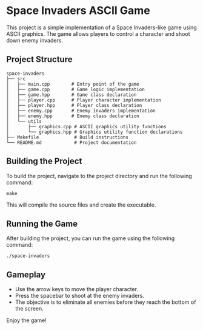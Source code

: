 # Space Invaders ASCII Game

This project is a simple implementation of a Space Invaders-like game using ASCII graphics. The game allows players to control a character and shoot down enemy invaders.

## Project Structure

```
space-invaders
├── src
│   ├── main.cpp        # Entry point of the game
│   ├── game.cpp        # Game logic implementation
│   ├── game.hpp        # Game class declaration
│   ├── player.cpp      # Player character implementation
│   ├── player.hpp      # Player class declaration
│   ├── enemy.cpp       # Enemy invaders implementation
│   ├── enemy.hpp       # Enemy class declaration
│   └── utils
│       ├── graphics.cpp # ASCII graphics utility functions
│       └── graphics.hpp # Graphics utility function declarations
├── Makefile             # Build instructions
└── README.md            # Project documentation
```

## Building the Project

To build the project, navigate to the project directory and run the following command:

```
make
```

This will compile the source files and create the executable.

## Running the Game

After building the project, you can run the game using the following command:

```
./space-invaders
```

## Gameplay

- Use the arrow keys to move the player character.
- Press the spacebar to shoot at the enemy invaders.
- The objective is to eliminate all enemies before they reach the bottom of the screen.

Enjoy the game!